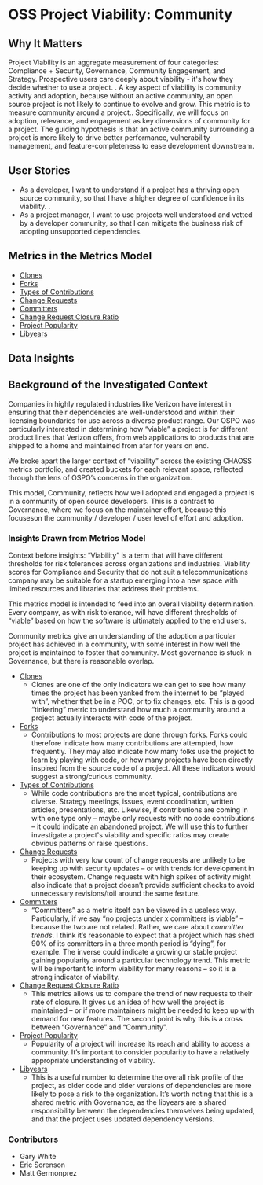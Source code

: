 # OSS Project Viability: Community

## Why It Matters

Project Viability is an aggregate measurement of four categories: Compliance + Security, Governance, Community Engagement, and Strategy. Prospective users care deeply about viability - it's how they decide whether to use a project. . A key aspect of viability is community activity and adoption, because without an active community, an open source project is not likely to continue to evolve and grow. 
This metric is to measure community around a project.. Specifically, we will focus on adoption, relevance, and engagement as key dimensions of community for a project. The guiding hypothesis is that an active community surrounding a project is more likely to drive better performance, vulnerability management, and feature-completeness to ease development downstream.

## User Stories

* As a developer, I want to understand if a project has a thriving open source community, so that I have a higher degree of confidence in its viability. .
* As a project manager, I want to use projects well understood and vetted by a developer community, so that I can mitigate the business risk of adopting unsupported dependencies.

## Metrics in the Metrics Model

* [Clones](https://chaoss.community/?p=3429)
* [Forks](https://chaoss.community/?p=3431)
* [Types of Contributions](https://chaoss.community/?p=3432)
* [Change Requests](https://chaoss.community/?p=3610)
* [Committers](https://chaoss.community/?p=3945)
* [Change Request Closure Ratio](https://chaoss.community/?p=4834)
* [Project Popularity](https://chaoss.community/?p=3573)
* [Libyears](https://chaoss.community/?p=3976)

## Data Insights

## Background of the Investigated Context

Companies in highly regulated industries like Verizon have interest in ensuring that their dependencies are well-understood and within their licensing boundaries for use across a diverse product range. Our OSPO was particularly interested in determining how “viable” a project is for different product lines that Verizon offers, from web applications to products that are shipped to a home and maintained from afar for years on end.

We broke apart the larger context of “viability” across the existing CHAOSS metrics portfolio, and created buckets for each relevant space, reflected through the lens of OSPO’s concerns in the organization. 

This model, Community, reflects how well adopted and engaged a project is in a community of open source developers. This is a contrast to Governance, where we focus on the maintainer effort, because this focuseson the community / developer / user level of effort and adoption.

### Insights Drawn from Metrics Model

Context before insights: “Viability” is a term that will have different thresholds for risk tolerances across organizations and industries. Viability scores for Compliance and Security that do not suit a telecommunications company may be suitable for a startup emerging into a new space with limited resources and libraries that address their problems. 

This metrics model is intended to  feed into an overall viability determination. Every company, as with risk tolerance, will have different thresholds of “viable” based on how the software is ultimately applied to the end users.

Community metrics give an understanding of the adoption a particular project has achieved in a community, with some interest in how well the project is maintained to foster that community. Most governance is stuck in Governance, but there is reasonable overlap.



* [Clones](https://chaoss.community/?p=3429)
    * Clones are one of the only indicators we can get to see how many times the project has been yanked from the internet to be “played with”, whether that be in a POC, or to fix changes, etc. This is a good “tinkering” metric to understand how much a community around a project actually interacts with code of the project.
* [Forks](https://chaoss.community/?p=3431)
    * Contributions to most projects are done through forks. Forks could therefore indicate how many contributions are attempted, how frequently. They may also indicate how many folks use the project to learn by playing with code, or how many projects have been directly inspired from the source code of a project. All these indicators would suggest a strong/curious community.
* [Types of Contributions](https://chaoss.community/?p=3432)
    * While code contributions are the most typical, contributions are diverse. Strategy meetings, issues, event coordination, written articles, presentations, etc. Likewise, if contributions are coming in with one type only – maybe only requests with no code contributions – it could indicate an abandoned project. We will use this to further investigate a project's viability and specific ratios may create obvious patterns or raise questions.
* [Change Requests](https://chaoss.community/?p=3610)
    * Projects with very low count of change requests are unlikely to be keeping up with security updates – or with trends for development in their ecosystem. Change requests with high spikes of activity might also indicate that a project doesn’t provide sufficient checks to avoid unnecessary revisions/toil around the same feature.
* [Committers](https://chaoss.community/?p=3945)
    * “Committers” as a metric itself can be viewed in a useless way. Particularly, if we say “no projects under x committers is viable” – because the two are not related. Rather, we care about _committer trends_. I think it’s reasonable to expect that a project which has shed 90% of its committers in a three month period is “dying”, for example. The inverse could indicate a growing or stable project gaining popularity around a particular technology trend. This metric will be important to inform viability for many reasons – so it is a strong indicator of viability.
* [Change Request Closure Ratio](https://chaoss.community/?p=4834)
    * This metrics allows us to compare the trend of new requests to their rate of closure. It gives us an idea of how well the project is maintained – or if more maintainers might be needed to keep up with demand for new features. The second point is why this is a cross between “Governance” and “Community”.
* [Project Popularity](https://chaoss.community/?p=3573)
    * Popularity of a project will increase its reach and ability to access a community. It’s important to consider popularity to have a relatively appropriate understanding of viability.
* [Libyears](https://chaoss.community/kb/metric-libyears/)
    * This is a useful number to determine the overall risk profile of the project, as older code and older versions of dependencies are more likely to pose a risk to the organization. It’s worth noting that this is a shared metric with Governance, as the libyears are a shared responsibility between the dependencies themselves being updated, and that the project uses updated dependency versions.

### Contributors

- Gary White
- Eric Sorenson
- Matt Germonprez
